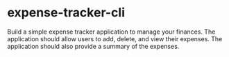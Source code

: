 # expense-tracker-cli
Build a simple expense tracker application to manage your finances. The application should allow users to add, delete, and view their expenses. The application should also provide a summary of the expenses.
